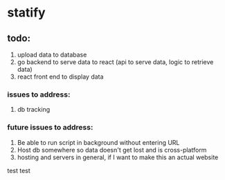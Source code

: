 # statify

## todo:

1. upload data to database
2. go backend to serve data to react (api to serve data, logic to retrieve data)
3. react front end to display data

### issues to address:

1. db tracking


### future issues to address:

1. Be able to run script in background without entering URL
2. Host db somewhere so data doesn't get lost and is cross-platform
3. hosting and servers in general, if I want to make this an actual website


test test
